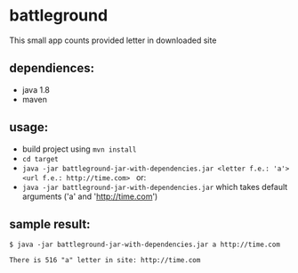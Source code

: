 # battleground
This small app counts provided letter in downloaded site

## dependiences:
- java 1.8
- maven

## usage:
- build project using ```mvn install```
- ```cd target```
- ```java -jar battleground-jar-with-dependencies.jar <letter f.e.: 'a'> <url f.e.: http://time.com> ```
or:
- ```java -jar battleground-jar-with-dependencies.jar``` which takes default arguments ('a' and 'http://time.com')

## sample result:
```$ java -jar battleground-jar-with-dependencies.jar a http://time.com```

```There is 516 "a" letter in site: http://time.com```

